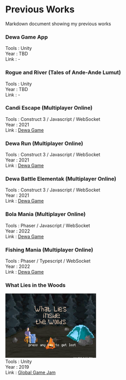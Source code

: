 # Previous Works
Markdown document showing my previous works

### Dewa Game App
Tools : Unity<br>
Year  : TBD<br>
Link  : -<br>

### Rogue and River (Tales of Ande-Ande Lumut)
Tools : Unity<br>
Year  : TBD<br>
Link  : -<br>

### Candi Escape (Multiplayer Online)
Tools : Construct 3 / Javascript / WebSocket<br>
Year  : 2021<br>
Link  : [Dewa Game](https://dewa.game/launchguest/kts/2)<br>

### Dewa Run (Multiplayer Online)
Tools : Construct 3 / Javascript / WebSocket<br>
Year  : 2021<br>
Link  : [Dewa Game](https://dewa.game/launchguest/kts/5)<br>

### Dewa Battle Elementak (Multiplayer Online)
Tools : Construct 3 / Javascript / WebSocket<br>
Year  : 2021<br>
Link  : [Dewa Game](https://dewa.game/launchguest/kts/8)<br>

### Bola Mania (Multiplayer Online)
Tools : Phaser / Javascript / WebSocket<br>
Year  : 2022<br>
Link  : [Dewa Game](https://dewa.game/launchguest/kts/11)<br>

### Fishing Mania (Multiplayer Online)
Tools : Phaser / Typescript / WebSocket<br>
Year  : 2022<br>
Link  : [Dewa Game](https://dewa.game/launchguest/kts/13)<br>

### What Lies in the Woods
<img src="woods-0.png" style="width:240; height:auto"><br>
Tools : Unity<br>
Year : 2019<br>
Link : [Global Game Jam](https://globalgamejam.org/2019/games/what-lies-in-the-woods)<br>
